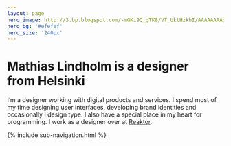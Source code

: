 ```yaml
---
layout: page
hero_image: http://3.bp.blogspot.com/-mGKi9Q_gTK8/VT_UktHzkhI/AAAAAAAAg9s/QXUqim4qeA0/s1600/slinky.gif
hero_bg: '#efefef'
hero_size: '240px'
---
```


<h1 class="title">Mathias Lindholm is a designer <br>from Helsinki</h1>

<p class="large">I’m a designer working with digital products and services. I spend most of my time designing user interfaces, developing brand identities and occasionally I design type. I also have a special place in my heart for programming. I work as a designer over at <a href="http://reaktor.com">Reaktor</a>.</p>

<div class="space"></div>

{% include sub-navigation.html %}